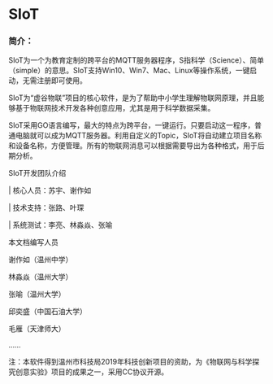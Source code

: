 # SIoT

### 简介：

SIoT为一个为教育定制的跨平台的MQTT服务器程序，S指科学（Science）、简单（simple）的意思。SIoT支持Win10、Win7、Mac、Linux等操作系统，一键启动，无需注册即可使用。

SIoT为“虚谷物联”项目的核心软件，是为了帮助中小学生理解物联网原理，并且能够基于物联网技术开发各种创意应用，尤其是用于科学数据采集。

SIoT采用GO语言编写，最大的特点为跨平台，一键运行。只要启动这一程序，普通电脑就可以成为MQTT服务器。利用自定义的Topic，SIoT将自动建立项目名称和设备名称，方便管理。所有的物联网消息可以根据需要导出为各种格式，用于后期分析。

SIoT开发团队介绍

| 核心人员：苏宇、谢作如

| 技术支持：张路、叶琛

| 系统测试：李亮、林淼焱、张喻

本文档编写人员

谢作如（温州中学）

林淼焱（温州大学）

张喻（温州大学）

邱奕盛（中国石油大学）

毛雁（天津师大）

……



注：本软件得到温州市科技局2019年科技创新项目的资助，为《物联网与科学探究创意实验》项目的成果之一，采用CC协议开源。
